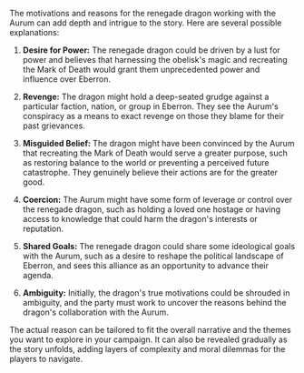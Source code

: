 The motivations and reasons for the renegade dragon working with the Aurum can add depth and intrigue to the story. Here are several possible explanations:

1. **Desire for Power:** The renegade dragon could be driven by a lust for power and believes that harnessing the obelisk's magic and recreating the Mark of Death would grant them unprecedented power and influence over Eberron.
    
2. **Revenge:** The dragon might hold a deep-seated grudge against a particular faction, nation, or group in Eberron. They see the Aurum's conspiracy as a means to exact revenge on those they blame for their past grievances.
    
3. **Misguided Belief:** The dragon might have been convinced by the Aurum that recreating the Mark of Death would serve a greater purpose, such as restoring balance to the world or preventing a perceived future catastrophe. They genuinely believe their actions are for the greater good.
    
4. **Coercion:** The Aurum might have some form of leverage or control over the renegade dragon, such as holding a loved one hostage or having access to knowledge that could harm the dragon's interests or reputation.
    
5. **Shared Goals:** The renegade dragon could share some ideological goals with the Aurum, such as a desire to reshape the political landscape of Eberron, and sees this alliance as an opportunity to advance their agenda.
    
6. **Ambiguity:** Initially, the dragon's true motivations could be shrouded in ambiguity, and the party must work to uncover the reasons behind the dragon's collaboration with the Aurum.
    

The actual reason can be tailored to fit the overall narrative and the themes you want to explore in your campaign. It can also be revealed gradually as the story unfolds, adding layers of complexity and moral dilemmas for the players to navigate.